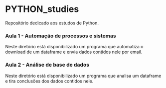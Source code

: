# PYTHON_studies
Repositório dedicado aos estudos de Python.

### Aula 1 - Automação de processos e sistemas
Neste diretório está disponibilizado um programa que automatiza o download de um dataframe e envia dados contidos nele por email.

### Aula 2 - Análise de base de dados
Neste diretório está disponibilizado um programa que analisa um dataframe e tira conclusões dos dados contidos nele.

